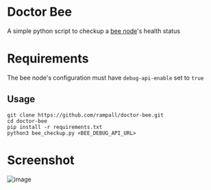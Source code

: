 
# Doctor Bee
A simple python script to checkup a [bee node](https://github.com/ethersphere/bee)'s health status

# Requirements
The bee node's configuration must have `debug-api-enable` set to `true`

## Usage
```
git clone https://github.com/rampall/doctor-bee.git
cd doctor-bee
pip install -r requirements.txt
python3 bee_checkup.py <BEE_DEBUG_API_URL>
```
# Screenshot
![image](https://github.com/rampall/doctor-bee/assets/520570/56707864-1ff1-429d-80da-9f61135447e6)

